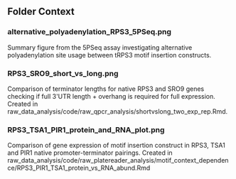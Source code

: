 ## Folder Context

### alternative_polyadenylation_RPS3_5PSeq.png
Summary figure from the 5PSeq assay investigating alternative polyadenylation site usage between tRPS3 motif insertion constructs.

### RPS3_SRO9_short_vs_long.png
Comparison of terminator lengths for native RPS3 and SRO9 genes checking if full 3'UTR length + overhang is required for full expression. Created in raw_data_analysis/code/raw_qpcr_analysis/shortvslong_two_exp_rep.Rmd.

### RPS3_TSA1_PIR1_protein_and_RNA_plot.png
Comparison of gene expression of motif insertion construct in RPS3, TSA1 and PIR1 native promoter-terminator pairings. Created in raw_data_analysis/code/raw_platereader_analysis/motif_context_dependence/RPS3_PIR1_TSA1_protein_vs_RNA_abund.Rmd
